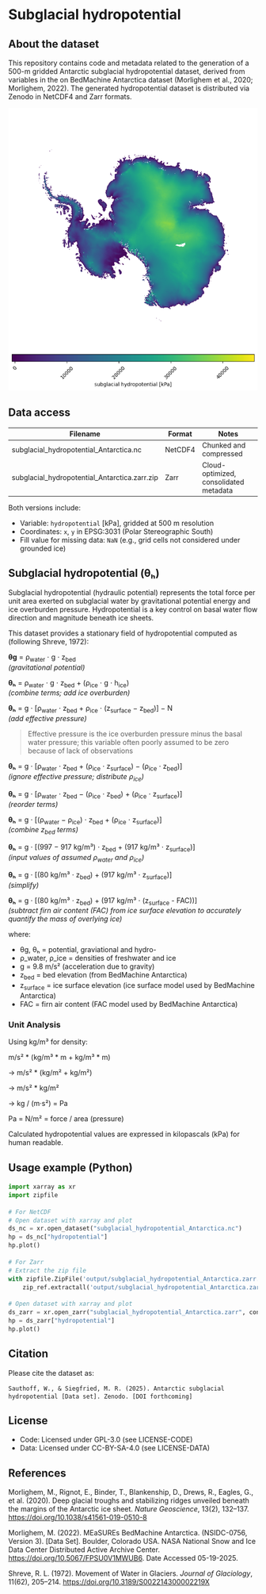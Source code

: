 # Subglacial hydropotential

## About the dataset

This repository contains code and metadata related to the generation of a 500-m gridded Antarctic subglacial hydropotential dataset, derived from variables in the on BedMachine Antarctica dataset (Morlighem et al., 2020; Morlighem, 2022). The generated hydropotential dataset is distributed via Zenodo in NetCDF4 and Zarr formats.

![Antarctic subglacial hydropotential map](output/subglacial_hydropotential_Antarctica.png)

## Data access

Filename | Format | Notes |
|--------|--------|-------------|
|subglacial_hydropotential_Antarctica.nc| NetCDF4 | Chunked and compressed |
|subglacial_hydropotential_Antarctica.zarr.zip| Zarr | Cloud-optimized, consolidated metadata |

Both versions include:
- Variable: `hydropotential` [kPa], gridded at 500 m resolution
- Coordinates: `x`, `y` in EPSG:3031 (Polar Stereographic South)
- Fill value for missing data: `NaN` (e.g., grid cells not considered under grounded ice)

## Subglacial hydropotential (θₕ)
Subglacial hydropotential (hydraulic potential) represents the total force per unit area exerted on subglacial water by gravitational potential energy and ice overburden pressure. Hydropotential is a key control on basal water flow direction and magnitude beneath ice sheets.

This dataset provides a stationary field of hydropotential computed as (following Shreve, 1972):

**θg** = ρ<sub>water</sub> ⋅ g ⋅ z<sub>bed</sub>  
*(gravitational potential)*

**θₕ** = ρ<sub>water</sub> ⋅ g ⋅ z<sub>bed</sub> + (ρ<sub>ice</sub> ⋅ g ⋅ h<sub>ice</sub>)  
*(combine terms; add ice overburden)*

**θₕ** = g ⋅ [ρ<sub>water</sub> ⋅ z<sub>bed</sub> + ρ<sub>ice</sub> ⋅ (z<sub>surface</sub> − z<sub>bed</sub>)] − N  
*(add effective pressure)*

> Effective pressure is the ice overburden pressure minus the basal water pressure; this variable often poorly assumed to be zero because of lack of observations

**θₕ** = g ⋅ [ρ<sub>water</sub> ⋅ z<sub>bed</sub> + (ρ<sub>ice</sub> ⋅ z<sub>surface</sub>) − (ρ<sub>ice</sub> ⋅ z<sub>bed</sub>)]  
*(ignore effective pressure; distribute ρ<sub>ice</sub>)*

**θₕ** = g ⋅ [ρ<sub>water</sub> ⋅ z<sub>bed</sub> − (ρ<sub>ice</sub> ⋅ z<sub>bed</sub>) + (ρ<sub>ice</sub> ⋅ z<sub>surface</sub>)]  
*(reorder terms)*

**θₕ** = g ⋅ [(ρ<sub>water</sub> − ρ<sub>ice</sub>) ⋅ z<sub>bed</sub> + (ρ<sub>ice</sub> ⋅ z<sub>surface</sub>)]  
*(combine z<sub>bed</sub> terms)*

**θₕ** = g ⋅ [(997 − 917 kg/m³) ⋅ z<sub>bed</sub> + (917 kg/m³ ⋅ z<sub>surface</sub>)]  
*(input values of assumed ρ<sub>water</sub> and ρ<sub>ice</sub>)*

**θₕ** = g ⋅ [(80 kg/m³ ⋅ z<sub>bed</sub>) + (917 kg/m³ ⋅ z<sub>surface</sub>)]  
*(simplify)*

**θₕ** = g ⋅ [(80 kg/m³ ⋅ z<sub>bed</sub>) + (917 kg/m³ ⋅ (z<sub>surface</sub> - FAC))]  
*(subtract firn air content (FAC) from ice surface elevation to accurately quantify the mass of overlying ice)*

where:
- θg, θₕ = potential, graviational and hydro-
- ρ_water, ρ_ice = densities of freshwater and ice
- g = 9.8 m/s² (acceleration due to gravity)
- z<sub>bed</sub> = bed elevation (from BedMachine Antarctica)
- z<sub>surface</sub> = ice surface elevation (ice surface model used by BedMachine Antarctica)
- FAC = firn air content (FAC model used by BedMachine Antarctica)

### Unit Analysis

Using kg/m³ for density:

m/s² * (kg/m³ * m + kg/m³ * m)

→ m/s² * (kg/m² + kg/m²)

→ m/s² * kg/m²

→ kg / (m·s²) = Pa

Pa = N/m² = force / area (pressure)

Calculated hydropotential values are expressed in kilopascals (kPa) for human readable.

## Usage example (Python)

```python
import xarray as xr
import zipfile

# For NetCDF
# Open dataset with xarray and plot
ds_nc = xr.open_dataset("subglacial_hydropotential_Antarctica.nc")
hp = ds_nc["hydropotential"]
hp.plot()

# For Zarr
# Extract the zip file
with zipfile.ZipFile('output/subglacial_hydropotential_Antarctica.zarr.zip', 'r') as zip_ref:
    zip_ref.extractall('output/subglacial_hydropotential_Antarctica.zarr')

# Open dataset with xarray and plot
ds_zarr = xr.open_zarr("subglacial_hydropotential_Antarctica.zarr", consolidated=True)
hp = ds_zarr["hydropotential"]
hp.plot()
```

## Citation

Please cite the dataset as:

    Sauthoff, W., & Siegfried, M. R. (2025). Antarctic subglacial hydropotential [Data set]. Zenodo. [DOI forthcoming]

## License

* Code: Licensed under GPL-3.0 (see LICENSE-CODE)
* Data: Licensed under CC-BY-SA-4.0 (see LICENSE-DATA)

## References

Morlighem, M., Rignot, E., Binder, T., Blankenship, D., Drews, R., Eagles, G., et al. (2020). Deep glacial troughs and stabilizing ridges unveiled beneath the margins of the Antarctic ice sheet. *Nature Geoscience*, 13(2), 132–137. https://doi.org/10.1038/s41561-019-0510-8

Morlighem, M. (2022). MEaSUREs BedMachine Antarctica. (NSIDC-0756, Version 3). [Data Set]. Boulder, Colorado USA. NASA National Snow and Ice Data Center Distributed Active Archive Center. https://doi.org/10.5067/FPSU0V1MWUB6. Date Accessed 05-19-2025.

Shreve, R. L. (1972). Movement of Water in Glaciers. *Journal of Glaciology*, 11(62), 205–214. https://doi.org/10.3189/S002214300002219X
